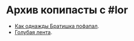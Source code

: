 # Архив копипасты с #lor

* [Как однажды Братишка пофапал](/bratishka/fap.html).
* [Голубая лента](/jew/blue_ribbon.html).